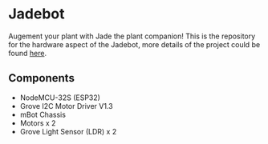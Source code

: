 # Jadebot
Augement your plant with Jade the plant companion! This is the repository for the hardware aspect of the Jadebot, more details of the project could be found [here](https://devpost.com/software/jade-companion).

## Components
- NodeMCU-32S (ESP32)
- Grove I2C Motor Driver V1.3
- mBot Chassis
- Motors x 2
- Grove Light Sensor (LDR) x 2
